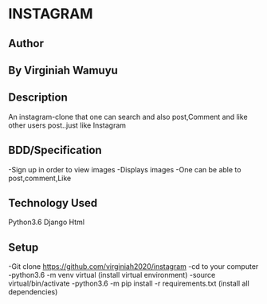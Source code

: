 # INSTAGRAM

## Author
## By Virginiah Wamuyu

## Description

An instagram-clone that one can search and also post,Comment and like other users post..just like Instagram

## BDD/Specification
-Sign up in order to view images
-Displays images 
-One can be able to post,comment,Like

## Technology Used
Python3.6
Django
Html

## Setup
-Git clone https://github.com/virginiah2020/instagram
-cd to your computer
-python3.6 -m venv virtual (install virtual environment)
-source virtual/bin/activate
-python3.6 -m pip install -r requirements.txt (install all dependencies)